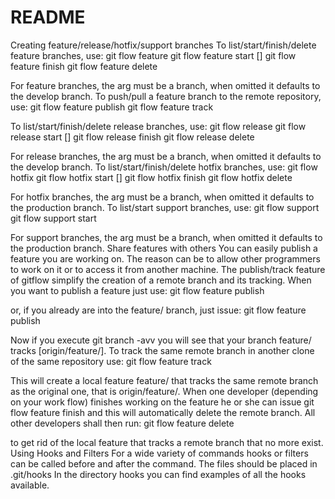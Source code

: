 # README

Creating feature/release/hotfix/support branches
To list/start/finish/delete feature branches, use:
 git flow feature
  git flow feature start <name> [<base>]
  git flow feature finish <name>
  git flow feature delete <name>


For feature branches, the <base> arg must be a branch, when omitted it defaults to the develop branch.
To push/pull a feature branch to the remote repository, use:
 git flow feature publish <name>
  git flow feature track <name>


To list/start/finish/delete release branches, use:
 git flow release
  git flow release start <release> [<base>]
  git flow release finish <release>
  git flow release delete <release>


For release branches, the <base> arg must be a branch, when omitted it defaults to the develop branch.
To list/start/finish/delete hotfix branches, use:
 git flow hotfix
  git flow hotfix start <release> [<base>]
  git flow hotfix finish <release>
  git flow hotfix delete <release>


For hotfix branches, the <base> arg must be a branch, when omitted it defaults to the production branch.
To list/start support branches, use:
 git flow support
  git flow support start <release> <base>


For support branches, the <base> arg must be a branch, when omitted it defaults to the production branch.
Share features with others
You can easily publish a feature you are working on. The reason can be to allow other programmers to work on it or to access it from another machine. The publish/track feature of gitflow simplify the creation of a remote branch and its tracking.
When you want to publish a feature just use:
git flow feature publish <name>


or, if you already are into the feature/<name> branch, just issue:
git flow feature publish


Now if you execute git branch -avv you will see that your branch feature/<name> tracks [origin/feature/<name>]. To track the same remote branch in another clone of the same repository use:
git flow feature track <name>


This will create a local feature feature/<name> that tracks the same remote branch as the original one, that is origin/feature/<name>.
When one developer (depending on your work flow) finishes working on the feature he or she can issue git flow feature finish <name> and this will automatically delete the remote branch. All other developers shall then run:
git flow feature delete <name>


to get rid of the local feature that tracks a remote branch that no more exist.
Using Hooks and Filters
For a wide variety of commands hooks or filters can be called before and after the command.
The files should be placed in .git/hooks
In the directory hooks you can find examples of all the hooks available.
